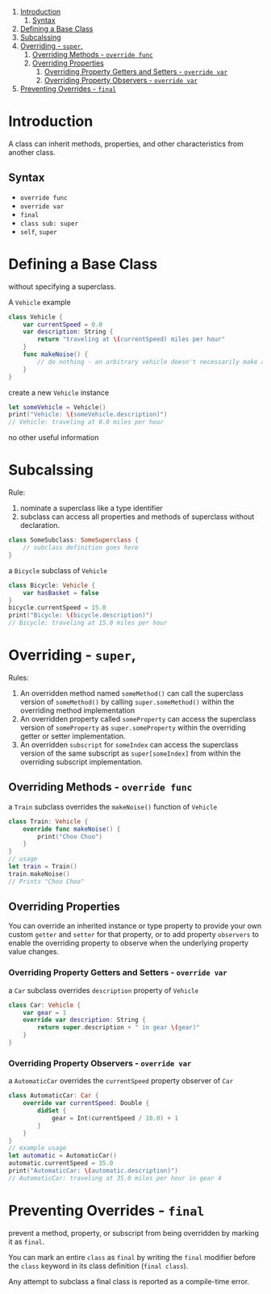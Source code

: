 1. [Introduction](#introduction)
    1. [Syntax](#syntax)
2. [Defining a Base Class](#defining-a-base-class)
3. [Subcalssing](#subcalssing)
4. [Overriding - `super`,](#overriding---super)
    1. [Overriding Methods - `override func`](#overriding-methods---override-func)
    2. [Overriding Properties](#overriding-properties)
        1. [Overriding Property Getters and Setters - `override var`](#overriding-property-getters-and-setters---override-var)
        2. [Overriding Property Observers - `override var`](#overriding-property-observers---override-var)
5. [Preventing Overrides - `final`](#preventing-overrides---final)
# Introduction
A class can inherit methods, properties, and other characteristics from another class.
## Syntax
* `override func`
* `override var`
* `final`
* `class sub: super`
* `self`, `super`
# Defining a Base Class
without specifying a superclass.

A `Vehicle` example
```swift
class Vehicle {
    var currentSpeed = 0.0
    var description: String {
        return "traveling at \(currentSpeed) miles per hour"
    }
    func makeNoise() {
        // do nothing - an arbitrary vehicle doesn't necessarily make a noise
    }
}
```
create a new `Vehicle` instance
```swift
let someVehicle = Vehicle()
print("Vehicle: \(someVehicle.description)")
// Vehicle: traveling at 0.0 miles per hour

```

no other useful information
# Subcalssing
Rule:
1. nominate a superclass like a type identifier
2. subclass can access all properties and methods of superclass without declaration.
```swift
class SomeSubclass: SomeSuperclass {
    // subclass definition goes here
}
```
a `Bicycle` subclass of `Vehicle`
```swift
class Bicycle: Vehicle {
    var hasBasket = false
}
bicycle.currentSpeed = 15.0
print("Bicycle: \(bicycle.description)")
// Bicycle: traveling at 15.0 miles per hour
```

# Overriding - `super`, 
Rules:
1. An overridden method named `someMethod()` can call the superclass version of `someMethod()` by calling `super.someMethod()` within the overriding method implementation
2. An overridden property called `someProperty` can access the superclass version of `someProperty` as `super.someProperty` within the overriding getter or setter implementation.
3. An overridden `subscript` for `someIndex` can access the superclass version of the same subscript as `super[someIndex]` from within the overriding subscript implementation.

## Overriding Methods - `override func`
a `Train` subclass overrides the `makeNoise()` function of `Vehicle`
```swift
class Train: Vehicle {
    override func makeNoise() {
        print("Choo Choo")
    }
}
// usage
let train = Train()
train.makeNoise()
// Prints "Choo Choo"
```

## Overriding Properties
You can override an inherited instance or type property to provide your own custom `getter` and `setter` for that property, or to add property `observers` to enable the overriding property to observe when the underlying property value changes.

### Overriding Property Getters and Setters - `override var`
a `Car` subclass overrides `description` property of `Vehicle`
```swift
class Car: Vehicle {
    var gear = 1
    override var description: String {
        return super.description + " in gear \(gear)"
    }
}

```

### Overriding Property Observers - `override var`
a `AutomaticCar` overrides the `currentSpeed` property observer of `Car`
```swift
class AutomaticCar: Car {
    override var currentSpeed: Double {
        didSet {
            gear = Int(currentSpeed / 10.0) + 1
        }
    }
}
// example usage
let automatic = AutomaticCar()
automatic.currentSpeed = 35.0
print("AutomaticCar: \(automatic.description)")
// AutomaticCar: traveling at 35.0 miles per hour in gear 4

```

# Preventing Overrides - `final`
 prevent a method, property, or subscript from being overridden by marking it as `final`.

 You can mark an entire `class` as `final` by writing the `final` modifier before the `class` keyword in its class definition (`final class`).

 Any attempt to subclass a final class is reported as a compile-time error.